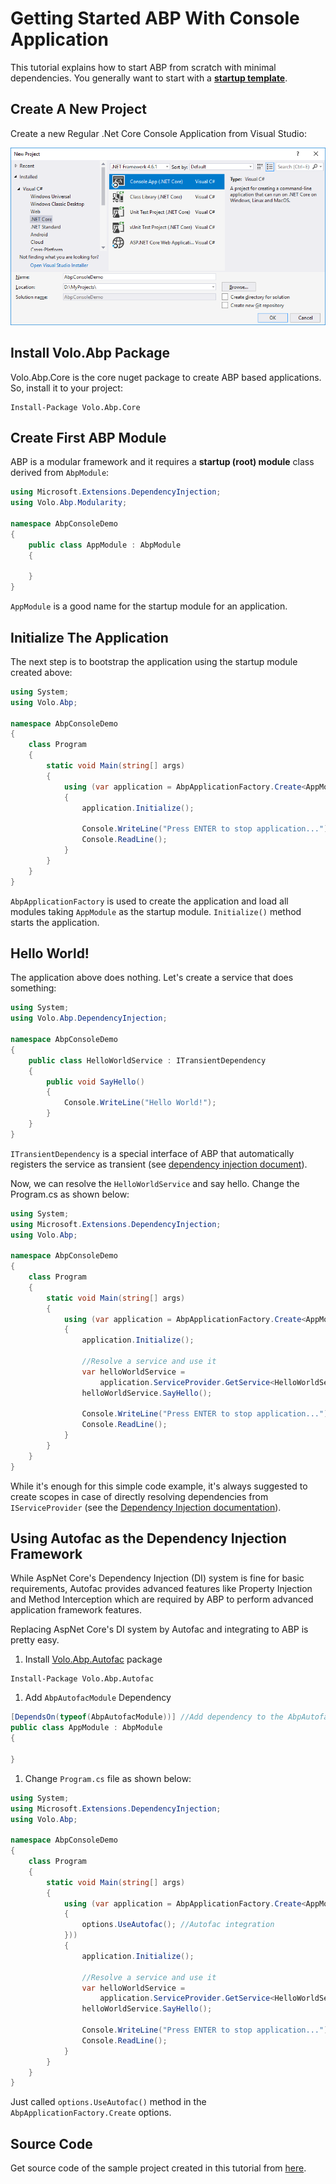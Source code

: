 ﻿# Getting Started ABP With Console Application

This tutorial explains how to start ABP from scratch with minimal dependencies. You generally want to start with a **[startup template](https://abp.io/Templates)**.

## Create A New Project

Create a new Regular .Net Core Console Application from Visual Studio:

![](images/create-new-net-core-console-application.png)

## Install Volo.Abp Package

Volo.Abp.Core is the core nuget package to create ABP based applications. So, install it to your project:

````
Install-Package Volo.Abp.Core
````

## Create First ABP Module

ABP is a modular framework and it requires a **startup (root) module** class derived from ``AbpModule``:

````C#
using Microsoft.Extensions.DependencyInjection;
using Volo.Abp.Modularity;

namespace AbpConsoleDemo
{
    public class AppModule : AbpModule
    {
        
    }
}
````

``AppModule`` is a good name for the startup module for an application.

## Initialize The Application

The next step is to bootstrap the application using the startup module created above:

````C#
using System;
using Volo.Abp;

namespace AbpConsoleDemo
{
    class Program
    {
        static void Main(string[] args)
        {
            using (var application = AbpApplicationFactory.Create<AppModule>())
            {
                application.Initialize();

                Console.WriteLine("Press ENTER to stop application...");
                Console.ReadLine();
            }
        }
    }
}

````

``AbpApplicationFactory`` is used to create the application and load all modules taking ``AppModule`` as the startup module. ``Initialize()`` method starts the application.

## Hello World!

The application above does nothing. Let's create a service that does something:

````C#
using System;
using Volo.Abp.DependencyInjection;

namespace AbpConsoleDemo
{
    public class HelloWorldService : ITransientDependency
    {
        public void SayHello()
        {
            Console.WriteLine("Hello World!");
        }
    }
}

````

``ITransientDependency`` is a special interface of ABP that automatically registers the service as transient (see [dependency injection document](Dependency-Injection.md)).

Now, we can resolve the ``HelloWorldService`` and say hello. Change the Program.cs as shown below:

````C#
using System;
using Microsoft.Extensions.DependencyInjection;
using Volo.Abp;

namespace AbpConsoleDemo
{
    class Program
    {
        static void Main(string[] args)
        {
            using (var application = AbpApplicationFactory.Create<AppModule>())
            {
                application.Initialize();

                //Resolve a service and use it
                var helloWorldService = 
                    application.ServiceProvider.GetService<HelloWorldService>();
                helloWorldService.SayHello();

                Console.WriteLine("Press ENTER to stop application...");
                Console.ReadLine();
            }
        }
    }
}
````

While it's enough for this simple code example, it's always suggested to create scopes in case of directly resolving dependencies from ``IServiceProvider`` (see the [Dependency Injection documentation](Dependency-Injection.md)).

## Using Autofac as the Dependency Injection Framework

While AspNet Core's Dependency Injection (DI) system is fine for basic requirements, Autofac provides advanced features like Property Injection and Method Interception which are required by ABP to perform advanced application framework features.

Replacing AspNet Core's DI system by Autofac and integrating to ABP is pretty easy.

1. Install [Volo.Abp.Autofac](https://www.nuget.org/packages/Volo.Abp.Autofac) package

```
Install-Package Volo.Abp.Autofac
```

1. Add ``AbpAutofacModule`` Dependency

```c#
[DependsOn(typeof(AbpAutofacModule))] //Add dependency to the AbpAutofacModule
public class AppModule : AbpModule
{
    
}
```

1. Change ``Program.cs`` file as shown below:

```c#
using System;
using Microsoft.Extensions.DependencyInjection;
using Volo.Abp;

namespace AbpConsoleDemo
{
    class Program
    {
        static void Main(string[] args)
        {
            using (var application = AbpApplicationFactory.Create<AppModule>(options =>
            {
                options.UseAutofac(); //Autofac integration
            }))
            {
                application.Initialize();

                //Resolve a service and use it
                var helloWorldService = 
                    application.ServiceProvider.GetService<HelloWorldService>();
                helloWorldService.SayHello();

                Console.WriteLine("Press ENTER to stop application...");
                Console.ReadLine();
            }
        }
    }
}
```

Just called `options.UseAutofac()` method in the `AbpApplicationFactory.Create` options.

## Source Code

Get source code of the sample project created in this tutorial from [here](https://github.com/abpframework/abp-samples/tree/master/BasicConsoleApplication).
